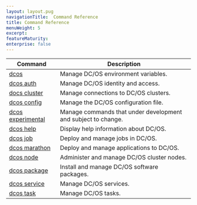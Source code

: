 ```yaml
---
layout: layout.pug
navigationTitle:  Command Reference
title: Command Reference
menuWeight: 5
excerpt:
featureMaturity:
enterprise: false
---
```


<!-- This source repo for this topic is https://github.com/dcos/dcos-docs -->



| Command | Description |
|---------|-------------|
| [dcos](/1.10/cli/command-reference/dcos-auth/)   | Manage DC/OS environment variables. |
| [dcos auth](/1.10/cli/command-reference/dcos-auth/)   |  Manage DC/OS identity and access. |
| [docs cluster](/1.10/cli/command-reference/dcos-cluster/) |  Manage connections to DC/OS clusters. |
| [dcos config](/1.10/cli/command-reference/dcos-config/) |  Manage the DC/OS configuration file. |
| [dcos experimental](/1.10/cli/command-reference/dcos-experimental/) | Manage commands that under development and subject to change. |
| [dcos help](/1.10/cli/command-reference/dcos-help/)    | Display help information about DC/OS.  |
| [dcos job](/1.10/cli/command-reference/dcos-job/)    | Deploy and manage jobs in DC/OS.  |
| [dcos marathon](/1.10/cli/command-reference/dcos-marathon/)  |  Deploy and manage applications to DC/OS.  |
| [dcos node](/1.10/cli/command-reference/dcos-node/)   |  Administer and manage DC/OS cluster nodes.  |
| [dcos package](/1.10/cli/command-reference/dcos-package/) | Install and manage DC/OS software packages. |
| [dcos service](/1.10/cli/command-reference/dcos-service/)  |  Manage DC/OS services.  |
| [dcos task](/1.10/cli/command-reference/dcos-task/)  |  Manage DC/OS tasks.  |

